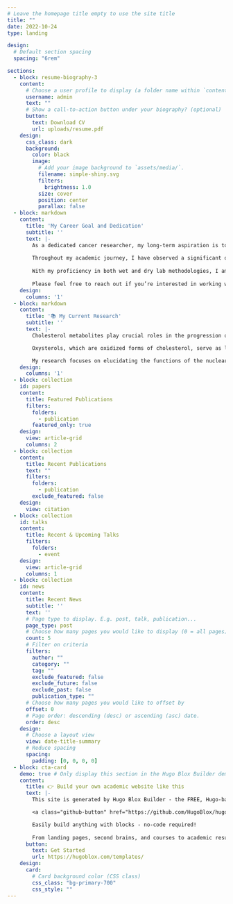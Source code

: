 ```yaml
---
# Leave the homepage title empty to use the site title
title: ""
date: 2022-10-24
type: landing

design:
  # Default section spacing
  spacing: "6rem"

sections:
  - block: resume-biography-3
    content:
      # Choose a user profile to display (a folder name within `content/authors/`)
      username: admin
      text: ""
      # Show a call-to-action button under your biography? (optional)
      button:
        text: Download CV
        url: uploads/resume.pdf
    design:
      css_class: dark
      background:
        color: black
        image:
          # Add your image background to `assets/media/`.
          filename: simple-shiny.svg
          filters:
            brightness: 1.0
          size: cover
          position: center
          parallax: false
  - block: markdown
    content:
      title: 'My Career Goal and Dedication'
      subtitle: ''
      text: |-
        As a dedicated cancer researcher, my long-term aspiration is to lead the development of innovative, effective treatments that minimize side effects and address the diverse needs of patients. 
        
        Throughout my academic journey, I have observed a significant disconnect between the abundance of research findings and their limited translation into meaningful clinical outcomes. I believe this critical gap can be bridged through impactful translational cancer research. 
        
        With my proficiency in both wet and dry lab methodologies, I am poised to drive the transformation of scientific breakthroughs into practical applications that enhance patient care and improve lives.
        
        Please feel free to reach out if you’re interested in working with me 😃
    design:
      columns: '1'
  - block: markdown
    content:
      title: '📚 My Current Research'
      subtitle: ''
      text: |-
        Cholesterol metabolites play crucial roles in the progression of breast cancer. Our previous research has shown that myeloid immune cells, a dominant cell type within the tumor microenvironment, are especially sensitive to variations in cholesterol regulation.

        Oxysterols, which are oxidized forms of cholesterol, serve as ligands for nuclear receptors. Growing evidence underscores the importance of nuclear receptors, particularly those involved in cholesterol metabolism, in influencing cancer progression through their roles in tumor immunology.

        My research focuses on elucidating the functions of the nuclear receptor LRH-1/NR5A2, a vital regulator of cholesterol homeostasis, within myeloid immune cells and exploring its subsequent effects on breast cancer progression.
    design:
      columns: '1'
  - block: collection
    id: papers
    content:
      title: Featured Publications
      filters:
        folders:
          - publication
        featured_only: true
    design:
      view: article-grid
      columns: 2
  - block: collection
    content:
      title: Recent Publications
      text: ""
      filters:
        folders:
          - publication
        exclude_featured: false
    design:
      view: citation
  - block: collection
    id: talks
    content:
      title: Recent & Upcoming Talks
      filters:
        folders:
          - event
    design:
      view: article-grid
      columns: 1
  - block: collection
    id: news
    content:
      title: Recent News
      subtitle: ''
      text: ''
      # Page type to display. E.g. post, talk, publication...
      page_type: post
      # Choose how many pages you would like to display (0 = all pages)
      count: 5
      # Filter on criteria
      filters:
        author: ""
        category: ""
        tag: ""
        exclude_featured: false
        exclude_future: false
        exclude_past: false
        publication_type: ""
      # Choose how many pages you would like to offset by
      offset: 0
      # Page order: descending (desc) or ascending (asc) date.
      order: desc
    design:
      # Choose a layout view
      view: date-title-summary
      # Reduce spacing
      spacing:
        padding: [0, 0, 0, 0]
  - block: cta-card
    demo: true # Only display this section in the Hugo Blox Builder demo site
    content:
      title: 👉 Build your own academic website like this
      text: |-
        This site is generated by Hugo Blox Builder - the FREE, Hugo-based open source website builder trusted by 250,000+ academics like you.

        <a class="github-button" href="https://github.com/HugoBlox/hugo-blox-builder" data-color-scheme="no-preference: light; light: light; dark: dark;" data-icon="octicon-star" data-size="large" data-show-count="true" aria-label="Star HugoBlox/hugo-blox-builder on GitHub">Star</a>

        Easily build anything with blocks - no-code required!
        
        From landing pages, second brains, and courses to academic resumés, conferences, and tech blogs.
      button:
        text: Get Started
        url: https://hugoblox.com/templates/
    design:
      card:
        # Card background color (CSS class)
        css_class: "bg-primary-700"
        css_style: ""
---
```

